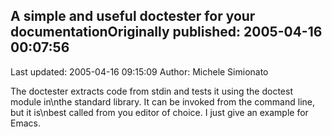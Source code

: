 ## A simple and useful doctester for your documentationOriginally published: 2005-04-16 00:07:56 
Last updated: 2005-04-16 09:15:09 
Author: Michele Simionato 
 
The doctester extracts code from stdin and tests it using the doctest module in\nthe standard library. It can be invoked from the command line, but it is\nbest called from you editor of choice. I just give an example for Emacs.